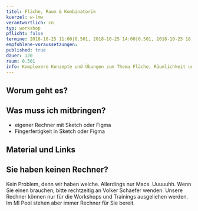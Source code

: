 ```yaml
---
titel: Fläche, Raum & Kombinatorik
kuerzel: w-lmw
verantwortlich: cn
typ: workshop
pflicht: false
termine: 2018-10-25 11:00|0.501, 2018-10-25 14:00|0.501, 2018-10-25 16:00|0.501
empfohlene-voraussetzungen:
published: true
dauer: 120
raum: 0.501
info: Komplexere Konzepte und Übungen zum Thema Fläche, Räumlichkeit und Kombinatorik.
---
```


## Worum geht es?


## Was muss ich mitbringen?
- eigener Rechner mit Sketch oder Figma
- Fingerfertigkeit in Sketch oder Figma

## Material und Links

## Sie haben keinen Rechner?
Kein Problem, denn wir haben welche. Allerdings nur Macs. Uuuuuhh. Wenn Sie einen brauchen, bitte rechtzeitig an Volker Schaefer wenden. Unsere Rechner können nur für die Workshops und Trainings ausgeliehen werden. Im MI Pool stehen aber immer Rechner für Sie bereit.
